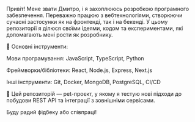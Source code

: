 Привіт! Мене звати Дмитро, і я захоплююсь розробкою програмного забезпечення. Переважно працюю з вебтехнологіями, створюючи сучасні застосунки як на фронтенді, так і на бекенді. У цьому репозиторії я ділюся своїми ідеями, кодом та експериментами, які допомагають мені рости як розробнику.

🔧 Основні інструменти:

Мови програмування: JavaScript, TypeScript, Python

Фреймворки/бібліотеки: React, Node.js, Express, Next.js

Інші інструменти: Git, Docker, MongoDB, PostgreSQL, CI/CD

📌 Цей репозиторій — pet-проєкт, у якому я тестую нові підходи до побудови REST API та інтеграції з зовнішніми сервісами.

Буду радий фідбеку або співпраці!
